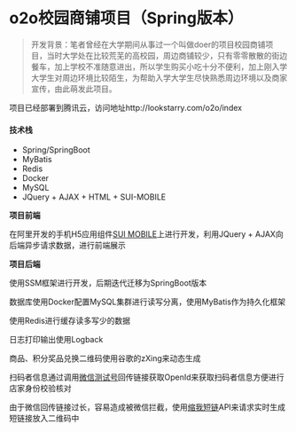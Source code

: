 # o2o校园商铺项目（Spring版本）

> 开发背景：笔者曾经在大学期间从事过一个叫做doer的项目校园商铺项目，当时大学处在比较荒芜的高校园，周边商铺较少，只有零零散散的街边餐车，加上学校不准随意进出，所以学生购买小吃十分不便利，加上刚入学大学生对周边环境比较陌生，为帮助入学大学生尽快熟悉周边环境以及商家宣传，由此萌发此项目。

项目已经部署到腾讯云，访问地址http://lookstarry.com/o2o/index

#### 技术栈

* Spring/SpringBoot
* MyBatis
* Redis
* Docker
* MySQL
* JQuery + AJAX + HTML + SUI-MOBILE



**项目前端**

在阿里开发的手机H5应用组件[SUI MOBILE](https://sui.thinkadmin.top/)上进行开发，利用JQuery + AJAX向后端异步请求数据，进行前端展示




**项目后端**

使用SSM框架进行开发，后期迭代迁移为SpringBoot版本

数据库使用Docker配置MySQL集群进行读写分离，使用MyBatis作为持久化框架

使用Redis进行缓存读多写少的数据

日志打印输出使用Logback

商品、积分奖品兑换二维码使用谷歌的zXing来动态生成

扫码者信息通过调用[微信测试号](https://mp.weixin.qq.com/debug/cgi-bin/sandbox?t=sandbox/login)回传链接获取OpenId来获取扫码者信息方便进行店家身份校验核对

由于微信回传链接过长，容易造成被微信拦截，使用[缩我短链](https://suowo.cn/)API来请求实时生成短链接放入二维码中


